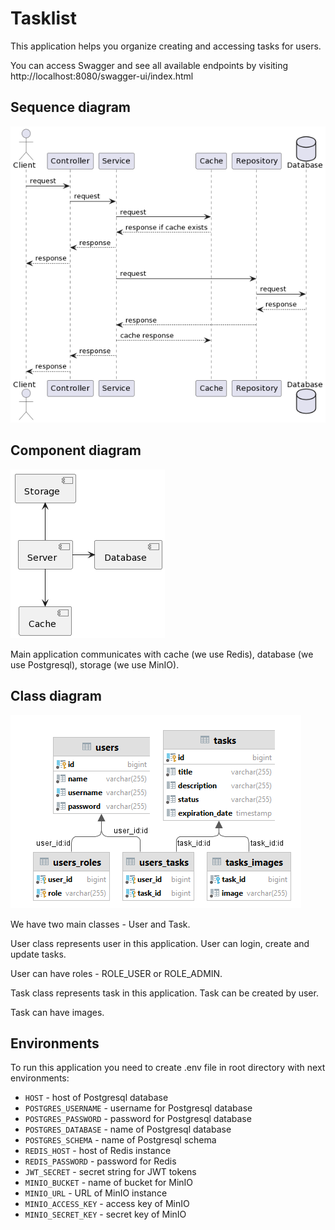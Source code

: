 # Tasklist

This application helps you organize creating and accessing tasks for users.

You can access Swagger and see all available endpoints by visiting http://localhost:8080/swagger-ui/index.html

## Sequence diagram

![](docs\sequence-diagram.png)

## Component diagram

![](docs\component-diagram.png)

Main application communicates with cache (we use Redis), database (we use Postgresql), storage (we use MinIO).

## Class diagram

![](docs\class-diagram.png)

We have two main classes - User and Task.

User class represents user in this application. User can login, create and update tasks.


User can have roles - ROLE_USER or ROLE_ADMIN.

Task class represents task in this application. Task can be created by user.

Task can have images.

## Environments

To run this application you need to create .env file in root directory with next environments:

- `HOST` - host of Postgresql database
- `POSTGRES_USERNAME` - username for Postgresql database
- `POSTGRES_PASSWORD` - password for Postgresql database
- `POSTGRES_DATABASE` - name of Postgresql database
- `POSTGRES_SCHEMA` - name of Postgresql schema
- `REDIS_HOST` - host of Redis instance
- `REDIS_PASSWORD` - password for Redis
- `JWT_SECRET` - secret string for JWT tokens
- `MINIO_BUCKET` - name of bucket for MinIO
- `MINIO_URL` - URL of MinIO instance
- `MINIO_ACCESS_KEY` - access key of MinIO
- `MINIO_SECRET_KEY` - secret key of MinIO